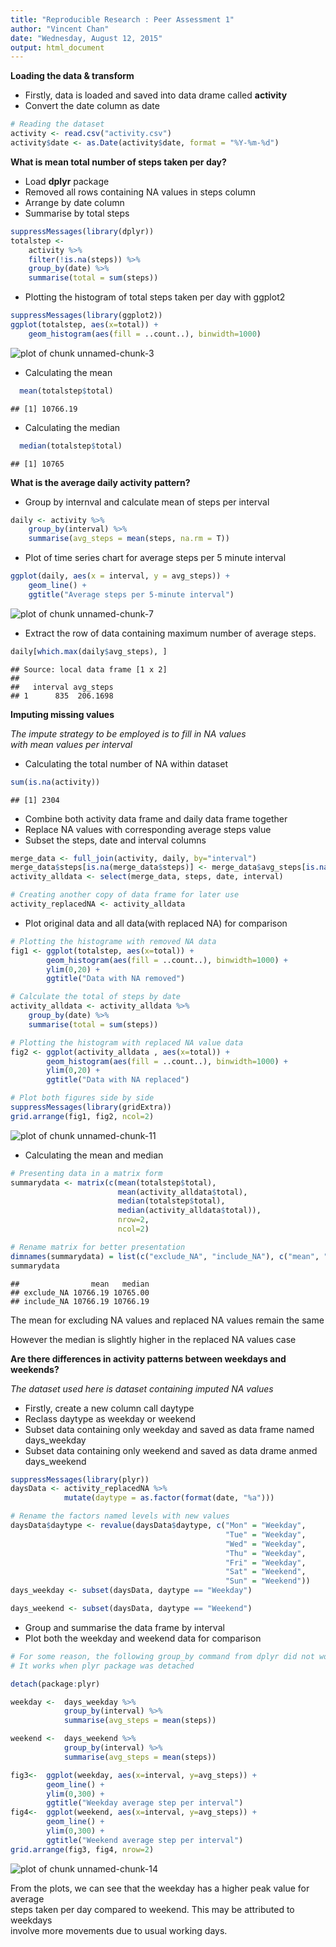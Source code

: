 ```yaml
---
title: "Reproducible Research : Peer Assessment 1"
author: "Vincent Chan"
date: "Wednesday, August 12, 2015"
output: html_document
---  
```

  

**Loading the data & transform**  
- Firstly, data is loaded and saved into data drame called **activity**  
- Convert the date column as date   


```r
# Reading the dataset
activity <- read.csv("activity.csv")
activity$date <- as.Date(activity$date, format = "%Y-%m-%d")
```
  
  
  
**What is mean total number of steps taken per day?**  

- Load **dplyr** package  
- Removed all rows containing NA values in steps column   
- Arrange by date column  
- Summarise by total steps  


```r
suppressMessages(library(dplyr))
totalstep <- 
    activity %>%
    filter(!is.na(steps)) %>%
    group_by(date) %>%
    summarise(total = sum(steps))
```
  
- Plotting the histogram of total steps taken per day with ggplot2

```r
suppressMessages(library(ggplot2))
ggplot(totalstep, aes(x=total)) + 
    geom_histogram(aes(fill = ..count..), binwidth=1000) 
```

![plot of chunk unnamed-chunk-3](figure/unnamed-chunk-3-1.png) 

- Calculating the mean  


```r
  mean(totalstep$total)
```

```
## [1] 10766.19
```
  
- Calculating the median  

```r
  median(totalstep$total)
```

```
## [1] 10765
```

**What is the average daily activity pattern?**  

- Group by internval and calculate mean of steps per interval  


```r
daily <- activity %>%
    group_by(interval) %>%
    summarise(avg_steps = mean(steps, na.rm = T))
```
  
- Plot of time series chart for average steps per 5 minute interval  


```r
ggplot(daily, aes(x = interval, y = avg_steps)) + 
    geom_line() +
    ggtitle("Average steps per 5-minute interval")
```

![plot of chunk unnamed-chunk-7](figure/unnamed-chunk-7-1.png) 
  
- Extract the row of data containing maximum number of average steps.  


```r
daily[which.max(daily$avg_steps), ]
```

```
## Source: local data frame [1 x 2]
## 
##   interval avg_steps
## 1      835  206.1698
```
  
**Imputing missing values**  
  
*The impute strategy to be employed is to fill in NA values  
with mean values per interval*

- Calculating the total number of NA within dataset


```r
sum(is.na(activity))
```

```
## [1] 2304
```
  
- Combine both activity data frame and daily data frame together  
- Replace NA values with corresponding average steps value  
- Subset the steps, date and interval columns  


```r
merge_data <- full_join(activity, daily, by="interval")
merge_data$steps[is.na(merge_data$steps)] <- merge_data$avg_steps[is.na(merge_data$steps)]
activity_alldata <- select(merge_data, steps, date, interval)

# Creating another copy of data frame for later use
activity_replacedNA <- activity_alldata
```
  
- Plot original data and all data(with replaced NA) for comparison  


```r
# Plotting the histograme with removed NA data
fig1 <- ggplot(totalstep, aes(x=total)) + 
        geom_histogram(aes(fill = ..count..), binwidth=1000) +
        ylim(0,20) + 
        ggtitle("Data with NA removed")

# Calculate the total of steps by date
activity_alldata <- activity_alldata %>%
    group_by(date) %>%
    summarise(total = sum(steps))

# Plotting the histogram with replaced NA value data
fig2 <- ggplot(activity_alldata , aes(x=total)) + 
        geom_histogram(aes(fill = ..count..), binwidth=1000) +
        ylim(0,20) +
        ggtitle("Data with NA replaced")

# Plot both figures side by side
suppressMessages(library(gridExtra))
grid.arrange(fig1, fig2, ncol=2)
```

![plot of chunk unnamed-chunk-11](figure/unnamed-chunk-11-1.png) 
  
- Calculating the mean and median  


```r
# Presenting data in a matrix form
summarydata <- matrix(c(mean(totalstep$total), 
                        mean(activity_alldata$total), 
                        median(totalstep$total), 
                        median(activity_alldata$total)), 
                        nrow=2, 
                        ncol=2)

# Rename matrix for better presentation
dimnames(summarydata) = list(c("exclude_NA", "include_NA"), c("mean", "median"))
summarydata
```

```
##                mean   median
## exclude_NA 10766.19 10765.00
## include_NA 10766.19 10766.19
```
  
The mean for excluding NA values and replaced NA values remain the same  

However the median is slightly higher in the replaced NA values case  

**Are there differences in activity patterns between weekdays and weekends?**  
  
*The dataset used here is dataset containing imputed NA values*  


- Firstly, create a new column call daytype  
- Reclass daytype as weekday or weekend  
- Subset data containing only weekday and saved as data frame named days_weekday  
- Subset data containing only weekend and saved as data drame anmed days_weekend
  

```r
suppressMessages(library(plyr))
daysData <- activity_replacedNA %>%
            mutate(daytype = as.factor(format(date, "%a")))

# Rename the factors named levels with new values
daysData$daytype <- revalue(daysData$daytype, c("Mon" = "Weekday",
                                                "Tue" = "Weekday",
                                                "Wed" = "Weekday",
                                                "Thu" = "Weekday",
                                                "Fri" = "Weekday",
                                                "Sat" = "Weekend",
                                                "Sun" = "Weekend"))
days_weekday <- subset(daysData, daytype == "Weekday")

days_weekend <- subset(daysData, daytype == "Weekend")
```
  
- Group and summarise the data frame by interval  
- Plot both the weekday and weekend data for comparison


```r
# For some reason, the following group_by command from dplyr did not work
# It works when plyr package was detached

detach(package:plyr)    

weekday <-  days_weekday %>% 
            group_by(interval) %>% 
            summarise(avg_steps = mean(steps))

weekend <-  days_weekend %>% 
            group_by(interval) %>% 
            summarise(avg_steps = mean(steps))

fig3<-  ggplot(weekday, aes(x=interval, y=avg_steps)) + 
        geom_line() +
        ylim(0,300) +
        ggtitle("Weekday average step per interval")
fig4<-  ggplot(weekend, aes(x=interval, y=avg_steps)) + 
        geom_line() +
        ylim(0,300) +
        ggtitle("Weekend average step per interval")
grid.arrange(fig3, fig4, nrow=2)
```

![plot of chunk unnamed-chunk-14](figure/unnamed-chunk-14-1.png) 
  
From the plots, we can see that the weekday has a higher peak value for average  
steps taken per day compared to weekend. This may be attributed to weekdays  
involve more movements due to usual working days.
